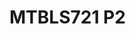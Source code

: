 <a name="material" />

# MTBLS721 P2
<script type="application/ld+json">
  {
    "@context": "https://schema.org/",
    "@type": "ChemicalSubstance",
    "http://purl.org/dc/terms/conformsTo":
      {
        "@type": "CreativeWork",
        "@id": "https://bioschemas.org/profiles/ChemicalSubstance/0.4-RELEASE/"
      },
    "@id": "https://egonw.github.io/nanowiki/nanowiki478.html#material",
    "name": "MTBLS721 P2",
    "sameAs: "http://127.0.0.1/mediawiki/index.php/Special:URIResolver/MTBLS721_P2"
  }
</script>

